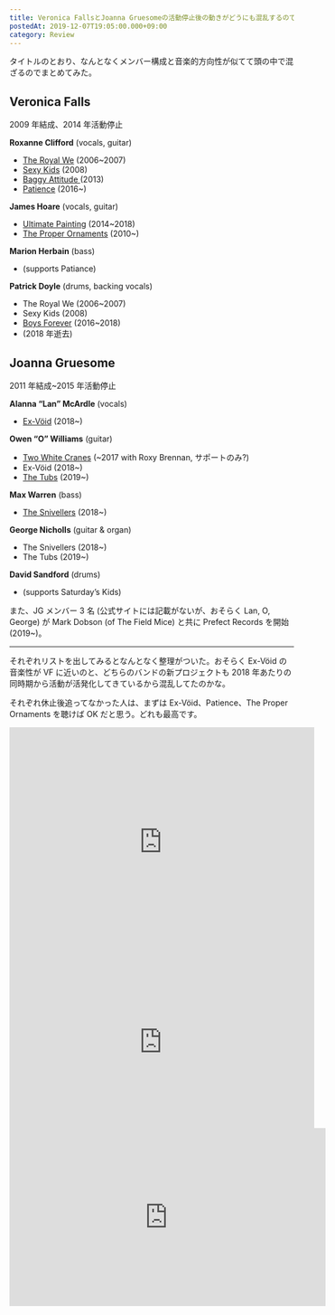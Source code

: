 ```yaml
---
title: Veronica FallsとJoanna Gruesomeの活動停止後の動きがどうにも混乱するのでリストにしてみた
postedAt: 2019-12-07T19:05:00.000+09:00
category: Review
---
```


タイトルのとおり、なんとなくメンバー構成と音楽的方向性が似てて頭の中で混ざるのでまとめてみた。

## Veronica Falls

2009 年結成、2014 年活動停止

**Roxanne Clifford** (vocals, guitar)

- [The Royal We](https://www.dominomusic.com/artists/the-royal-we) (2006\~2007)
- [Sexy Kids](https://www.slumberlandrecords.com/artists/show/67) (2008)
- [Baggy Attitude ](http://comfortableonatightrope.bigcartel.com/product/pre-order-baggy-attitude-7-flexidisc-of-chris-knox-toy-love-tall-dwarves-covers)(2013)
- [Patience](https://patienceworld.com/) (2016\~)

**James Hoare** (vocals, guitar)

- [Ultimate Painting](https://ultimatepainting.bandcamp.com/) (2014\~2018)
- [The Proper Ornaments](https://theproperornaments.bandcamp.com/) (2010\~)

**Marion Herbain** (bass)

- (supports Patiance)

**Patrick Doyle** (drums, backing vocals)

- The Royal We (2006\~2007)
- Sexy Kids (2008)
- [Boys Forever](https://boysforever.bandcamp.com/) (2016\~2018)
- (2018 年逝去)

## Joanna Gruesome

2011 年結成\~2015 年活動停止

**Alanna “Lan” McArdle** (vocals)

- [Ex-Vöid](https://ex-void.bandcamp.com/) (2018\~)

**Owen “O” Williams** (guitar)

- [Two White Cranes](https://twowhitecranes.bandcamp.com/) (\~2017 with Roxy Brennan, サポートのみ?)
- Ex-Vöid (2018\~)
- [The Tubs](https://the-tubs.bandcamp.com) (2019\~)

**Max Warren** (bass)

- [The Snivellers](https://gobnation.bandcamp.com/) (2018\~)

**George Nicholls** (guitar & organ)

- The Snivellers (2018\~)
- The Tubs (2019\~)

**David Sandford** (drums)

- (supports Saturday’s Kids)

また、JG メンバー 3 名 (公式サイトには記載がないが、おそらく Lan, O, George) が Mark Dobson (of The Field Mice) と共に Prefect Records を開始(2019\~)。

---

それぞれリストを出してみるとなんとなく整理がついた。おそらく Ex-Vöid の音楽性が VF に近いのと、どちらのバンドの新プロジェクトも 2018 年あたりの同時期から活動が活発化してきているから混乱してたのかな。

それぞれ休止後追ってなかった人は、まずは Ex-Vöid、Patience、The Proper Ornaments を聴けば OK だと思う。どれも最高です。

<iframe width="540" height="405" id="youtube_iframe" class="youtube" src="https://www.youtube.com/embed/1XGey3v7eZw?feature=oembed&amp;enablejsapi=1&amp;origin=https://safe.txmblr.com&amp;wmode=opaque" frameborder="0" allow="accelerometer; autoplay; encrypted-media; gyroscope; picture-in-picture" allowfullscreen=""></iframe> <iframe width="540" height="304" id="youtube_iframe" class="youtube" src="https://www.youtube.com/embed/1U1GFUq4P0E?feature=oembed&amp;enablejsapi=1&amp;origin=https://safe.txmblr.com&amp;wmode=opaque" frameborder="0" allow="accelerometer; autoplay; encrypted-media; gyroscope; picture-in-picture" allowfullscreen=""></iframe> <iframe width="560" height="315" class="youtube" src="https://www.youtube.com/embed/6WhtVj63B6w" frameborder="0" allow="accelerometer; autoplay; encrypted-media; gyroscope; picture-in-picture" allowfullscreen=""></iframe>
